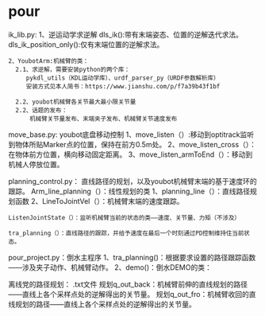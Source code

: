 # pour
ik_lib.py:
    1、逆运动学求逆解
      dls_ik():带有末端姿态、位置的逆解迭代求法。
      dls_ik_position_only():仅有末端位置的逆解求法。
      
    2、YoubotArm:机械臂的类：
      2.1、求逆解，需要安装python的两个库：
         pykdl_utils（KDL运动学库）、urdf_parser_py（URDF参数解析库）
         安装方式见本人简书：https://www.jianshu.com/p/f7a39b43f1bf
         
      2.2、youbot机械臂各关节最大最小限关节量
      2.2、话题的发布：
          机械臂关节量发布、末端夹子发布、机械臂关节速度发布
          
move_base.py: youbot底盘移动控制 
    1、move_listen（）:移动到optitrack监听到物体所贴Marker点的位置，保持在前方0.5m处。
    2、move_listen_cross（）：在物体前方位置，横向移动固定距离。
    3、move_listen_armToEnd（）：移动到机械人停放位置。
   

planning_control.py：
    直线路径的规划，以及youbot机械臂末端的基于速度环的跟踪。
    Arm_line_planning（）：线性规划的类
    1、planning_line（）：直线路径规划函数
    2、LineToJointVel（）：机械臂末端的速度跟踪。
    
    ListenJointState（）：监听机械臂当前的状态的类——速度、关节量、力矩（不涉及）
    
    tra_planning（）：直线路径的跟踪，并给予速度在最后一个时刻通过PD控制维持住当前状态。

pour_project.py：倒水主程序
    1、tra_planning()：根据要求设置的路径跟踪函数——涉及夹子动作、机械臂动作。
    2、demo()：倒水DEMO的类：

离线党的路径规划： .txt文件
    规划q_out_back：机械臂前伸的直线规划的路径——直线上各个采样点处的逆解得出的关节量。
    规划q_out_fro：机械臂收回的直线规划的路径——直线上各个采样点处的逆解得出的关节量。
 
          
